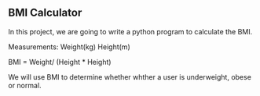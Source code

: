 ## BMI Calculator

In this project, we are going to write a python program to calculate the BMI.

Measurements:
Weight(kg)
Height(m)

BMI = Weight/ (Height * Height)

We will use BMI to determine whether whther a user is underweight, obese or normal. 

